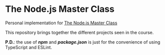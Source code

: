 # The Node.js Master Class

Personal implementation for [The Node.js Master Class](https://pirple.thinkific.com/courses/the-nodejs-master-class)

This repository brings together the different projects seen in the course.

**P.D.**: the use of **_npm_** and **_package.json_** is just for the convenience of using TypeScript and ESLint.